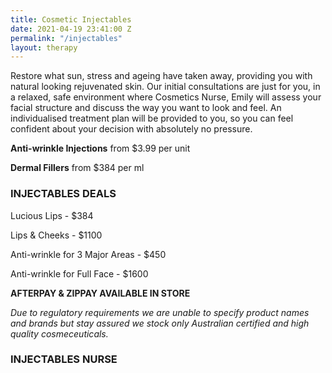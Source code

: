 ```yaml
---
title: Cosmetic Injectables
date: 2021-04-19 23:41:00 Z
permalink: "/injectables"
layout: therapy
---
```


Restore what sun, stress and ageing have taken away, providing you with natural looking rejuvenated skin. Our initial consultations are just for you, in a relaxed, safe environment where Cosmetics Nurse, Emily will assess your facial structure and discuss the way you want to look and feel. An individualised treatment plan will be provided to you, so you can feel confident about your decision with absolutely no pressure.

**Anti-wrinkle Injections** from $3.99 per unit

**Dermal Fillers** from $384 per ml

### INJECTABLES DEALS

Lucious Lips - $384

Lips & Cheeks - $1100

Anti-wrinkle for 3 Major Areas - $450

Anti-wrinkle for Full Face - $1600

**AFTERPAY & ZIPPAY AVAILABLE IN STORE**

*Due to regulatory requirements we are unable to specify product names and brands but stay assured we stock only Australian certified and high quality cosmeceuticals.*

### INJECTABLES NURSE

<script src="https://widgets.mindbodyonline.com/javascripts/healcode.js" type="text/javascript"></script>

<healcode-widget data-type="staff_lists" data-widget-partner="object" data-widget-id="1f3046848a4" data-widget-version="0" ></healcode-widget>
